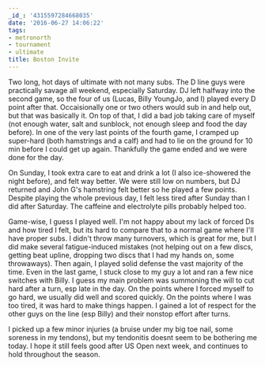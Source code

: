 ```yaml
---
_id_: '4315597284668035'
date: '2016-06-27 14:06:22'
tags:
- metronorth
- tournament
- ultimate
title: Boston Invite
---
```


Two long, hot days of ultimate with not many subs. The D line guys were practically savage all weekend, especially Saturday. DJ left halfway
into the second game, so the four of us (Lucas, Billy YoungJo, and I) played every D point after that. Occaisionally one or two others would
sub in and help out, but that was basically it. On top of that, I did a bad job taking care of myself (not enough water, salt and sunblock, not
enough sleep and food the day before). In one of the very last points of the fourth game, I cramped up super-hard (both hamstrings and a
calf) and had to lie on the ground for 10 min before I could get up again. Thankfully the game ended and we were done for the day.

On Sunday, I took extra care to eat and drink a lot (I also ice-showered the night before), and felt way better. We were still low on
numbers, but DJ returned and John G's hamstring felt better so he played a few points. Despite playing the whole previous day, I felt less
tired after Sunday than I did after Saturday. The caffeine and electrolyte pills probably helped too.

Game-wise, I guess I played well. I'm not happy about my lack of forced Ds and how tired I felt, but its hard to compare that to a normal
game where I'll have proper subs. I didn't throw many turnovers, which is great for me, but I did make several fatigue-induced mistakes (not
helping out on a few discs, getting beat upline, dropping two discs that I had my hands on, some throwaways). Then again, I played solid
defense the vast majority of the time. Even in the last game, I stuck close to my guy a lot and ran a few nice switches with Billy. I guess
my main problem was summoning the will to cut hard after a turn, esp late in the day. On the points where I forced myself to go hard, we
usually did well and scored quickly. On the points where I was too tired, it was hard to make things happen. I gained a lot of respect for
the other guys on the line (esp Billy) and their nonstop effort after turns.

I picked up a few minor injuries (a bruise under my big toe nail, some soreness in my tendons), but my tendonitis doesnt seem to be
bothering me today. I hope it still feels good after US Open next week, and continues to hold throughout the season.
